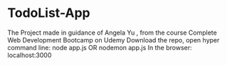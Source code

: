 # TodoList-App
The Project made in guidance of Angela Yu , from the course Complete Web Development Bootcamp on Udemy
Download the repo, open hyper command line:
node app.js OR nodemon app.js
In the browser: localhost:3000
